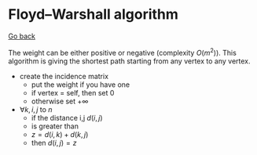 # Floyd–Warshall algorithm

[Go back](..)

The weight can be either positive or negative (complexity $O(m^2)$). This algorithm is giving the shortest path starting from any vertex to any vertex.

* create the incidence matrix
  * put the weight if you have one
  * if vertex = self, then set $0$
  * otherwise set $+\infty$
* $\forall{k, i, j}$ to $n$
  * if the distance i,j $d(i,j)$
  * is greater than
  * $z = d(i,k) + d(k,j)$
  * then $d(i,j) = z$